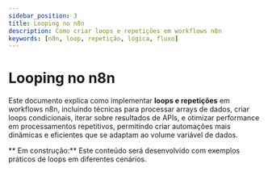 ```yaml
---
sidebar_position: 3
title: Looping no n8n
description: Como criar loops e repetições em workflows n8n
keywords: [n8n, loop, repetição, lógica, fluxo]
---
```


#  Looping no n8n

Este documento explica como implementar **loops e repetições** em workflows n8n, incluindo técnicas para processar arrays de dados, criar loops condicionais, iterar sobre resultados de APIs, e otimizar performance em processamentos repetitivos, permitindo criar automações mais dinâmicas e eficientes que se adaptam ao volume variável de dados.

** Em construção:** Este conteúdo será desenvolvido com exemplos práticos de loops em diferentes cenários.
